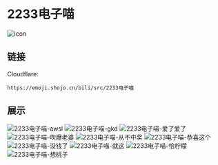 # 2233电子喵
![icon](https://emoji.shojo.cn/bili/src/2233电子喵/icon.png)
## 链接
Cloudflare:
```
https://emoji.shojo.cn/bili/src/2233电子喵
```
## 展示
![2233电子喵-awsl](https://emoji.shojo.cn/bili/src/2233电子喵/2233电子喵-awsl.png)
![2233电子喵-gkd](https://emoji.shojo.cn/bili/src/2233电子喵/2233电子喵-gkd.png)
![2233电子喵-爱了爱了](https://emoji.shojo.cn/bili/src/2233电子喵/2233电子喵-爱了爱了.png)
![2233电子喵-吹爆老婆](https://emoji.shojo.cn/bili/src/2233电子喵/2233电子喵-吹爆老婆.png)
![2233电子喵-从不中奖](https://emoji.shojo.cn/bili/src/2233电子喵/2233电子喵-从不中奖.png)
![2233电子喵-恭喜这个](https://emoji.shojo.cn/bili/src/2233电子喵/2233电子喵-恭喜这个.png)
![2233电子喵-没钱了](https://emoji.shojo.cn/bili/src/2233电子喵/2233电子喵-没钱了.png)
![2233电子喵-就这](https://emoji.shojo.cn/bili/src/2233电子喵/2233电子喵-就这.png)
![2233电子喵-恰柠檬](https://emoji.shojo.cn/bili/src/2233电子喵/2233电子喵-恰柠檬.png)
![2233电子喵-想桃子](https://emoji.shojo.cn/bili/src/2233电子喵/2233电子喵-想桃子.png)
